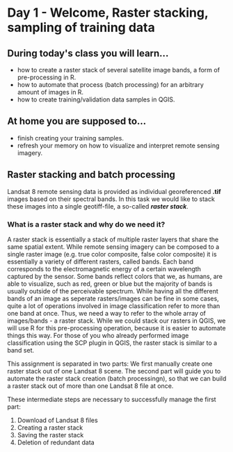 # Day 1 - Welcome, Raster stacking, sampling of training data

## During today's class you will learn... 

  - how to create a raster stack of several satellite image bands, a form of pre-processing in R.
  - how to automate that process (batch processing) for an arbitrary amount of images in R.
  - how to create training/validation data samples in QGIS. 

## At home you are supposed to...
  - finish creating your training samples.
  - refresh your memory on how to visualize and interpret remote sensing imagery.
  
## Raster stacking and batch processing
Landsat 8 remote sensing data is provided as individual georeferenced **.tif** images based on their spectral bands. In this task we would like to stack these images into a single geotiff-file, a so-called **_raster stack_**.  

### What is a raster stack and why do we need it?
A raster stack is essentially a stack of multiple raster layers that share the same spatial extent. While remote sensing imagery can be composed to a single raster image (e.g. true color composite, false color composite) it is essentially a variety of different rasters, called bands. Each band corresponds to the electromagnetic energy of a certain wavelength captured by the sensor. Some bands reflect colors that we, as humans, are able to visualize, such as red, green or blue but the majority of bands is usually outside of the perceivable spectrum. While having all the different bands of an image as seperate rasters/images can be fine in some cases, quite a lot of operations involved in image classification refer to more than one band at once. Thus, we need a way to refer to the whole array of images/bands - a raster stack. While we could stack our rasters in QGIS, we will use R for this pre-processing operation, because it is easier to automate things this way. For those of you who already performed image classification using the SCP plugin in QGIS, the raster stack is similar to a band set.

This assignment is separated in two parts:
We first manually create one raster stack out of one Landsat 8 scene. 
The second part will guide you to automate the raster stack creation (batch processingn), so that we can build a raster stack out of more than one Landsat 8 file at once.

These intermediate steps are necessary to successfully manage the first part:

1.	Download of Landsat 8 files 
2.	Creating a raster stack 
3.	Saving the raster stack 
4.	Deletion of redundant data
